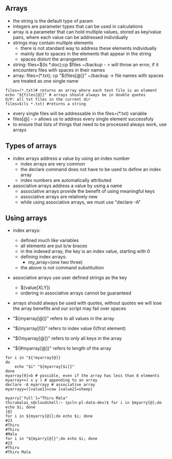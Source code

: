 ## Arrays

- the string is the default type of param
- integers are parameter types that can be used in calculations
- array is a parameter that can hold multiple values, stored as key/value pairs, where each value can be addressed individually
- strings may contain multiple elements
	- there is not standard way to address these elements individually
	- mainly due to spaces in the elements that appear in the string
	- spaces distort the arrangement
- string: files=$(ls \*.doc);cp $files ~/backup - > will throw an error, if it encounters files with spaces in their names
- array: files=(\*.txt); cp "${files\[@\]}" ~/backup -> file names with spaces are treated as one single name
```
files=(*.txt)# returns an array where each text file is an element
echo "${files[@]}" # arrays should always be in double quotes
O/P: all txt files in the current dir
files=$(ls *.txt) #returns a string
```
- every single files will be addressable in the files=(\*.txt) variable
- files\[@\] - > allows us to address every single element successfuly
- to ensure that lists of things that need to be processed always work, use arrays

## Types of arrays
- index arrays address a value by using an index number
	- index arrays are very common
	- the declare command does not have to be used to define an index array
	- index numbers are automatically attributed
- associative arrays address a value by using a name
	- associative arrays provide the benefit of using meaningful keys
	- associative arrays are relatively new
	- while using associative arrays, we must use "declare -A"

## Using arrays
- index arrays:
	- defined much like variables
	- all elements are put b/w braces
	- in the indexed array, the key is an index value, starting with 0
	- defining index arrays:
		- my_array=(one two three)
	- the above is not command substituition
- associative arrays use user defined strings as the key
	- $(value[XLY])
	- ordering in associative arrays cannot be guaranteed

- arrays should always be used with quotes, without quotes we will lose the array benefits and our script may fail over spaces
- "${myarray[@]}" refers to all values in the array
- "${myarray[0]}" refers to index value 0(first element) 
- "${!myarray[@]}" refers to only all keys in the array
- "${#myarray[@]}" refers to length of the array

```
for i in "${!myarray[@]}
do
	echo "$i" "${myarray[$i]}"
done
myarray[9]=b # possible, even if the array has less than 8 elements
myarray+=( x y ) # appending to an array
declare -A myarrayy # associative array
myarrayy=([value1]=cow [value2]=sheep)
```
```
myarry['full']="Thiru Mala"
thirumalai_s@cloudshell:~ (pcln-pl-data-dev)$ for i in $myarry[@];do echo $i; done
[@]
for i in ${myarry[@]};do echo $i; done
#23
#Thiru
#Thiru
#Mala
for i in "${myarry[@]}";do echo $i; done
#23
#Thiru
#Thiru Mala
```







